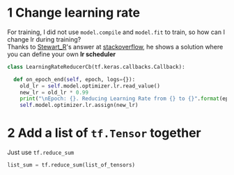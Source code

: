 # 1 Change learning rate 
For training, I did not use `model.compile` and `model.fit` to train, so how can I change lr during training? </br>
Thanks to [Stewart_R](https://stackoverflow.com/users/2455494/stewart-r)'s answer at [stackoverflow](https://stackoverflow.com/questions/57301698/how-to-change-a-learning-rate-for-adam-in-tf2), he shows a solution where you can define your own **lr scheduler**
```python
class LearningRateReducerCb(tf.keras.callbacks.Callback):

  def on_epoch_end(self, epoch, logs={}):
    old_lr = self.model.optimizer.lr.read_value()
    new_lr = old_lr * 0.99
    print("\nEpoch: {}. Reducing Learning Rate from {} to {}".format(epoch, old_lr, new_lr))
    self.model.optimizer.lr.assign(new_lr)
```

# 2 Add a list of `tf.Tensor` together
Just use `tf.reduce_sum`
```python
list_sum = tf.reduce_sum(list_of_tensors)
```
